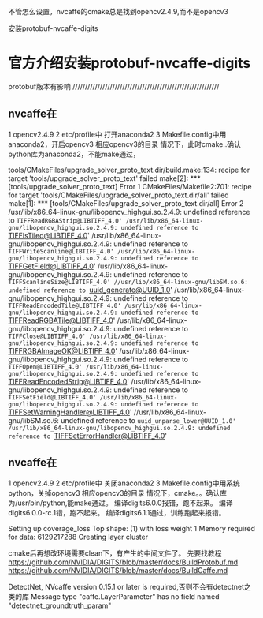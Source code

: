 不管怎么设置，nvcaffe的cmake总是找到opencv2.4.9,而不是opencv3


安装protobuf-nvcaffe-digits

# 官方介绍安装protobuf-nvcaffe-digits
protobuf版本有影响
///////////////////////////////////////////////////////////
## nvcaffe在
1  opencv2.4.9
2  etc/profile中  打开anaconda2
3  Makefile.config中用anaconda2，开启opencv3 相应opencv3的目录
情况下，此时cmake..确认python库为anaconda2，不能make通过，

tools/CMakeFiles/upgrade_solver_proto_text.dir/build.make:134: recipe for target 'tools/upgrade_solver_proto_text' failed
make[2]: *** [tools/upgrade_solver_proto_text] Error 1
CMakeFiles/Makefile2:701: recipe for target 'tools/CMakeFiles/upgrade_solver_proto_text.dir/all' failed
make[1]: *** [tools/CMakeFiles/upgrade_solver_proto_text.dir/all] Error 2
/usr/lib/x86_64-linux-gnu/libopencv_highgui.so.2.4.9: undefined reference to `TIFFReadRGBAStrip@LIBTIFF_4.0'
/usr/lib/x86_64-linux-gnu/libopencv_highgui.so.2.4.9: undefined reference to `TIFFIsTiled@LIBTIFF_4.0'
/usr/lib/x86_64-linux-gnu/libopencv_highgui.so.2.4.9: undefined reference to `TIFFWriteScanline@LIBTIFF_4.0'
/usr/lib/x86_64-linux-gnu/libopencv_highgui.so.2.4.9: undefined reference to `TIFFGetField@LIBTIFF_4.0'
/usr/lib/x86_64-linux-gnu/libopencv_highgui.so.2.4.9: undefined reference to `TIFFScanlineSize@LIBTIFF_4.0'
//usr/lib/x86_64-linux-gnu/libSM.so.6: undefined reference to `uuid_generate@UUID_1.0'
/usr/lib/x86_64-linux-gnu/libopencv_highgui.so.2.4.9: undefined reference to `TIFFReadEncodedTile@LIBTIFF_4.0'
/usr/lib/x86_64-linux-gnu/libopencv_highgui.so.2.4.9: undefined reference to `TIFFReadRGBATile@LIBTIFF_4.0'
/usr/lib/x86_64-linux-gnu/libopencv_highgui.so.2.4.9: undefined reference to `TIFFClose@LIBTIFF_4.0'
/usr/lib/x86_64-linux-gnu/libopencv_highgui.so.2.4.9: undefined reference to `TIFFRGBAImageOK@LIBTIFF_4.0'
/usr/lib/x86_64-linux-gnu/libopencv_highgui.so.2.4.9: undefined reference to `TIFFOpen@LIBTIFF_4.0'
/usr/lib/x86_64-linux-gnu/libopencv_highgui.so.2.4.9: undefined reference to `TIFFReadEncodedStrip@LIBTIFF_4.0'
/usr/lib/x86_64-linux-gnu/libopencv_highgui.so.2.4.9: undefined reference to `TIFFSetField@LIBTIFF_4.0'
/usr/lib/x86_64-linux-gnu/libopencv_highgui.so.2.4.9: undefined reference to `TIFFSetWarningHandler@LIBTIFF_4.0'
//usr/lib/x86_64-linux-gnu/libSM.so.6: undefined reference to `uuid_unparse_lower@UUID_1.0'
/usr/lib/x86_64-linux-gnu/libopencv_highgui.so.2.4.9: undefined reference to `TIFFSetErrorHandler@LIBTIFF_4.0'

## nvcaffe在
1  opencv2.4.9
2  etc/profile中  关闭anaconda2
3  Makefile.config中用系统python，关掉opencv3 相应opencv3的目录
情况下，cmake。。确认库为/usr/bin/python,能make通过。
编译digits6.0.0报错，跑不起来。
编译digits6.0.0-rc.1错，跑不起来。
编译digits6.1.1通过，训练跑起来报错。


Setting up coverage_loss
Top shape: (1)
with loss weight 1
Memory required for data: 6129217288
Creating layer cluster





cmake后再想改环境需要clean下，有产生的中间文件了。
先要找教程
https://github.com/NVIDIA/DIGITS/blob/master/docs/BuildProtobuf.md
https://github.com/NVIDIA/DIGITS/blob/master/docs/BuildCaffe.md

DetectNet, NVcaffe version 0.15.1 or later is required,否则不会有detectnet之类的库
Message type "caffe.LayerParameter" has no field named "detectnet_groundtruth_param"
